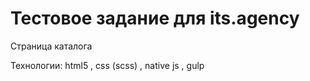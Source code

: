 # Тестовое задание для its.agency

Страница каталога

Технологии: html5 , css (scss) , native js , gulp 
